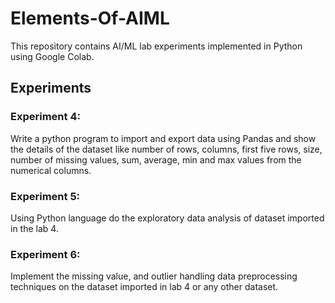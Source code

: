 # Elements-Of-AIML
This repository contains AI/ML lab experiments implemented in Python using Google Colab. 
<br>
## Experiments
### Experiment 4: 
Write a python program to import and export data using Pandas and show the details of the dataset like number of rows, columns, first five rows, size, number of missing values, sum, average, min and max values from the numerical columns.
### Experiment 5: 
Using Python language do the exploratory data analysis of dataset imported in the lab 4.

### Experiment 6:
Implement the missing value, and outlier handling data preprocessing techniques on the dataset imported in lab 4 or any other dataset.


